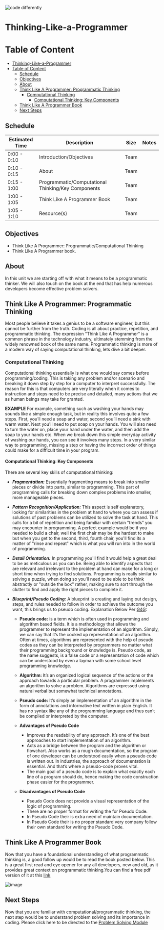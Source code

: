 ![code differently](https://user-images.githubusercontent.com/54545904/91590200-f82ec600-e928-11ea-9433-eea450388abf.png)

# Thinking-Like-a-Programmer

# Table of Content

- [Thinking-Like-a-Programmer](#thinking-like-a-programmer)
- [Table of Content](#table-of-content)
  - [Schedule](#schedule)
  - [Objectives](#objectives)
  - [About](#about)
  - [Think Like A Programmer: Programmatic Thinking](#think-like-a-programmer-programmatic-thinking)
    - [Computational Thinking](#computational-thinking)
      - [Computational Thinking: Key Components](#computational-thinking-key-components)
  - [Think Like A Programmer Book](#think-like-a-programmer-book)
  - [Next Steps](#next-steps)


## Schedule

|Estimated Time | Description | Size | Notes |
| - | - | - | - |
| 0:00 - 0:10 | Introduction/Objectives | Team | |
| 0:10 - 0:15 | About | Team | |
| 0:15 - 1:00 | Programmatic/Computational Thinking/Key Components | Team | |
| 1:00 - 1:05 | Think Like A Programmer Book | Team |  |
| 1:05 - 1:10 | Resource(s) | Team |  |
## Objectives
- Think Like A Programmer: Programmatic/Computational Thinking
- Think Like A Programmer book.

## About
In this unit we are starting off with what it means to be a programmatic thinker. We will also touch on the book at the end that has help numerous developers become effective problem solvers.

## Think Like A Programmer: Programmatic Thinking
Most people believe it takes a genius to be a software engineer, but this cannot be further from the truth. Coding is all about practice, repetition, and programmatic thinking. The expression "Think Like A Programmer" is a common phrase in the technology industry, ultimately stemming from the widely renowned book of the same name. Programmatic thinking is more of a modern way of saying computational thinking, lets dive a bit deeper.

### Computational Thinking
Computational thinking essentially is what one would say comes before programming/coding. This is taking any problem and/or scenario and breaking it down step by step for a computer to interpret successfully. The reason for this is that computers are very literally when it comes to instruction and steps need to be precise and detailed, many actions that we as human beings may take for granted.

**EXAMPLE**
For example, something such as washing your hands may sounds like a simple enough task, but in reality this involves quite a few steps. First, you’ll need a soap and water, second you’ll need a sink with warm water. Next you'll need to put soap on your hands. You will also need to turn the water on, place your hand under the water, and then add the soap to your hands etc. When we break down this simple everyday activity of washing our hands, you can see it involves many steps. In a very similar way to programming, missing a step or having the incorrect order of things could make for a difficult time in your program.

#### Computational Thinking: Key Components

There are several key skills of computational thinking:

- ***Fragmentation:*** Essentially fragmenting means to break into smaller pieces or divide into parts, similar to programming. This part of programming calls for breaking down complex problems into smaller, more manageable pieces. 
  
- ***Pattern Recognition/Application:*** This aspect is self explanatory, looking for similarities in the problem at hand to where you can assess if solutions of past problems can be utilized to solve the task at hand. This calls for a bit of repetition and being familiar with certain "trends" you may encounter in programming. A perfect example would be if you needed to build a chair, well the first chair may be the hardest to make but when you get to the second, third, fourth chair, you'll find its a matter of "rinse and repeat" which is what you will run into in the world of programming.
  
- ***Detail Orientation:*** In programming you'll find it would help a great deal to be as meticulous as you can be. Being able to identify aspects that are relevant and irrelevant to the problem at hand can make for a long or short time when trying to find solutions. Programming is really similar to solving a puzzle, when doing so you'll need to be able to be think abstractly or "outside the box" rather, making sure to sort through the clutter to find and apply the right pieces to complete it.
  
- ***Blueprint/Pseudo Coding:*** A blueprint is creating and laying out design, steps, and rules needed to follow in order to achieve the outcome you want, this brings us to pseudo coding.
Explanation Below Per [G4G](https://www.geeksforgeeks.org/how-to-write-a-pseudo-code/):

  - **Pseudo code:** is a term which is often used in programming and algorithm based fields. It is a methodology that allows the programmer to represent the implementation of an algorithm. Simply, we can say that it’s the cooked up representation of an algorithm. Often at times, algorithms are represented with the help of pseudo codes as they can be interpreted by programmers no matter what their programming background or knowledge is. Pseudo code, as the name suggests, is a false code or a representation of code which can be understood by even a layman with some school level programming knowledge.
  
  - **Algorithm:** It’s an organized logical sequence of the actions or the approach towards a particular problem. A programmer implements an algorithm to solve a problem. Algorithms are expressed using natural verbal but somewhat technical annotations.
  
  - **Pseudo code:** It’s simply an implementation of an algorithm in the form of annotations and informative text written in plain English. It has no syntax like any of the programming language and thus can’t be compiled or interpreted by the computer.
  
  - **Advantages of Pseudo Code**
      - Improves the readability of any approach. It’s one of the best approaches to start implementation of an algorithm.
      - Acts as a bridge between the program and the algorithm or flowchart. Also works as a rough documentation, so the program of one developer can be understood easily when a pseudo code is written out. In industries, the approach of documentation is essential. And that’s where a pseudo-code proves vital.
      - The main goal of a pseudo code is to explain what exactly each line of a program should do, hence making the code construction phase easier for the programmer. 
  - **Disadvantages of Pseudo Code**
      - Pseudo Code  does not provide a visual representation of the logic of programming.
      - There are no proper format for writing the for Pseudo Code.
      - In Pseudo Code their is extra need of maintain documentation.
      - In Pseudo Code their is no proper standard very company follow their own standard for writing the Pseudo Code.

## Think Like A Programmer Book
Now that you have a foundational understanding of what programmatic thinking is, a good follow up would be to read the book posted below. This is a great first read and eye opener for any all developers, new and old, as it provides great context on programmatic thinking.You can find a free pdf version of it at this [link](http://www.r-5.org/files/books/computers/overviews/patterns/V_Anton_Spraul-Think_Like_a_Programmer-EN.pdf)

![image](https://user-images.githubusercontent.com/54545904/111060357-b7d10880-8472-11eb-8173-776781e618ef.png)

## Next Steps
Now that you are familiar with computational/programmatic thinking, the next step would be to understand problem solving and its importance in coding. Please click here to be directed to the [Problem Solving Module]()
